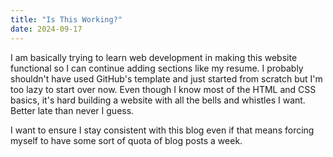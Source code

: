 ```yaml
---
title: "Is This Working?"
date: 2024-09-17
---
```

I am basically trying to learn web development in making this website functional so I can continue adding sections like my resume. 
I probably shouldn't have used GitHub's template and just started from scratch but I'm too lazy to start over now. 
Even though I know most of the HTML and CSS basics, it's hard building a website with all the bells and whistles I want. 
Better late than never I guess. 

I want to ensure I stay consistent with this blog even if that means forcing myself to have some sort of quota of blog posts a week.
